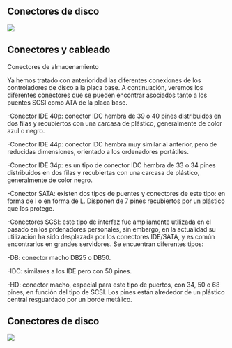 ## Conectores de disco

![](img%5C10%20Conexiones%20de%20disco0.png)

## Conectores y cableado

Conectores de almacenamiento

Ya hemos tratado con anterioridad las diferentes conexiones de los controladores de disco a la placa base\. A continuación\, veremos los diferentes conectores que se pueden encontrar asociados tanto a los puentes SCSI como ATA de la placa base\.

\-Conector IDE 40p: conector IDC hembra de 39 o 40 pines distribuidos en dos filas y recubiertos con una carcasa de plástico\, generalmente de color azul o negro\.

\-Conector IDE 44p: conector IDC hembra muy similar al anterior\, pero de reducidas dimensiones\, orientado a los ordenadores portátiles\.

\-Conector IDE 34p: es un tipo de conector IDC hembra de 33 o 34 pines distribuidos en dos filas y recubiertas con una carcasa de plástico\, generalmente de color negro\.

\-Conector SATA: existen dos tipos de puentes y conectores de este tipo: en forma de I o en forma de L\. Disponen de 7 pines recubiertos por un plástico que los protege\.

\-Conectores SCSI: este tipo de interfaz fue ampliamente utilizada en el pasado en los prdenadores personales\, sin embargo\, en la actualidad su utilización ha sido desplazada por los conectores IDE/SATA\, y es común encontrarlos en grandes servidores\. Se encuentran diferentes tipos:

\-DB: conector macho DB25 o DB50\.

\-IDC: similares a los IDE pero con 50 pines\.

\-HD: conector macho\, especial para este tipo de puertos\, con 34\, 50 o 68 pines\, en función del tipo de SCSI\. Los pines están alrededor de un plástico central resguardado por un borde metálico\.

## Conectores de disco

![](img%5C10%20Conexiones%20de%20disco1.png)

